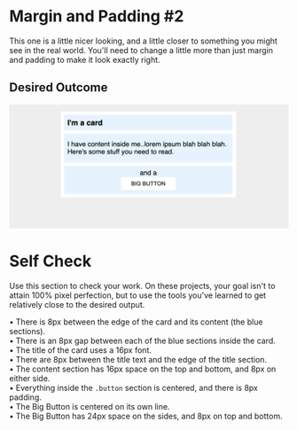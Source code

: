# Margin and Padding #2

This one is a little nicer looking, and a little closer to something you might
see in the real world. You'll need to change a little more than just margin
and padding to make it look exactly right. <br>

## Desired Outcome
![desired-outcome](./desired-outcome.png)

# Self Check

Use this section to check your work. On these projects, your goal isn't to
attain 100% pixel perfection, but to use the tools you've learned to get
relatively close to the desired output.<br>

• There is 8px between the edge of the card and its content (the blue sections).<br>
• There is an 8px gap between each of the blue sections inside the card.<br>
• The title of the card uses a 16px font.<br>
• There are 8px between the title text and the edge of the title section.<br>
• The content section has 16px space on the top and bottom, and 8px on either side.<br>
• Everything inside the `.button` section is centered, and there is 8px padding.<br>
• The Big Button is centered on its own line.<br>
• The Big Button has 24px space on the sides, and 8px on top and bottom.
